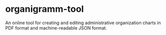 # organigramm-tool
An online tool for creating and editing administrative organization charts in PDF format and machine-readable JSON format.
